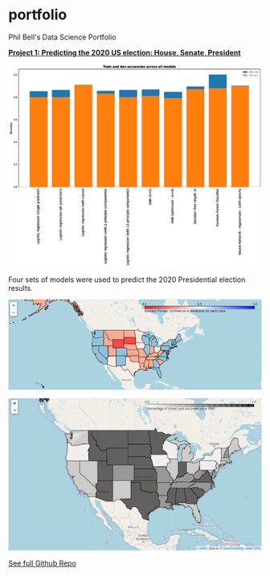 # portfolio
Phil Bell's Data Science Portfolio


[**Project 1: Predicting the 2020 US election: House, Senate, President**](https://github.com/pfvbell/president)

![](/images/Graph_of_Predictors.png)

Four sets of models were used to predict the 2020 Presidential election results.

![](/images/rf_preds_map_2.png)

![](/images/strike_rate_map.jpg)

[See full Github Repo](https://github.com/pfvbell/president)



